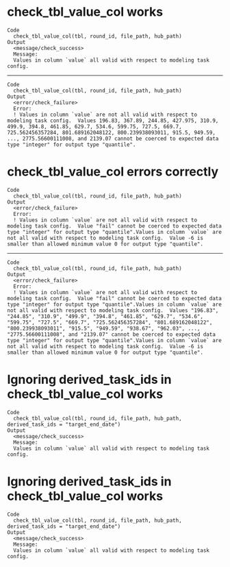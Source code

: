 # check_tbl_value_col works

    Code
      check_tbl_value_col(tbl, round_id, file_path, hub_path)
    Output
      <message/check_success>
      Message:
      Values in column `value` all valid with respect to modeling task config.

---

    Code
      check_tbl_value_col(tbl, round_id, file_path, hub_path)
    Output
      <error/check_failure>
      Error:
      ! Values in column `value` are not all valid with respect to modeling task config.  Values 196.83, 367.89, 244.85, 427.975, 310.9, 499.9, 394.8, 461.85, 629.7, 534.6, 599.75, 727.5, 669.7, 725.562456357284, 801.689162048122, 800.239938093011, 915.5, 949.59, ..., 2775.56600111008, and 2139.07 cannot be coerced to expected data type "integer" for output type "quantile".

# check_tbl_value_col errors correctly

    Code
      check_tbl_value_col(tbl, round_id, file_path, hub_path)
    Output
      <error/check_failure>
      Error:
      ! Values in column `value` are not all valid with respect to modeling task config.  Value "fail" cannot be coerced to expected data type "integer" for output type "quantile".Values in column `value` are not all valid with respect to modeling task config.  Value -6 is smaller than allowed minimum value 0 for output type "quantile".

---

    Code
      check_tbl_value_col(tbl, round_id, file_path, hub_path)
    Output
      <error/check_failure>
      Error:
      ! Values in column `value` are not all valid with respect to modeling task config.  Value "fail" cannot be coerced to expected data type "integer" for output type "quantile".Values in column `value` are not all valid with respect to modeling task config.  Values "196.83", "244.85", "310.9", "499.9", "394.8", "461.85", "629.7", "534.6", "599.75", "727.5", "669.7", "725.562456357284", "801.689162048122", "800.239938093011", "915.5", "949.59", "938.67", "962.03", ..., "2775.56600111008", and "2139.07" cannot be coerced to expected data type "integer" for output type "quantile".Values in column `value` are not all valid with respect to modeling task config.  Value -6 is smaller than allowed minimum value 0 for output type "quantile".

# Ignoring derived_task_ids in check_tbl_value_col works

    Code
      check_tbl_value_col(tbl, round_id, file_path, hub_path, derived_task_ids = "target_end_date")
    Output
      <message/check_success>
      Message:
      Values in column `value` all valid with respect to modeling task config.

# Ignoring derived_task_ids in check_tbl_value_col works

    Code
      check_tbl_value_col(tbl, round_id, file_path, hub_path, derived_task_ids = "target_end_date")
    Output
      <message/check_success>
      Message:
      Values in column `value` all valid with respect to modeling task config.

